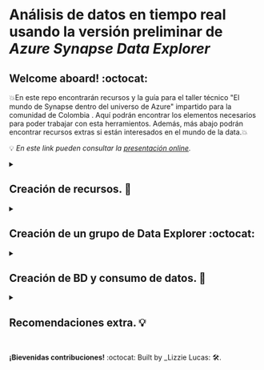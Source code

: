 # Análisis de datos en tiempo real usando la versión preliminar de _Azure Synapse Data Explorer_

## Welcome aboard! :octocat:

💥En este repo encontrarán recursos y la guía para el taller técnico "El mundo de Synapse dentro del universo de Azure" impartido para la comunidad de Colombia . Aquí podrán encontrar los elementos necesarios para poder trabajar con esta herramientos. Además, más abajo podrán encontrar recursos extras si están interesados en el mundo de la data.💥 

💡 _En este link pueden consultar la  [presentación online](https://www.canva.com/design/DAFTqOkijyE/HT6Mj7NaAov4jhz59hSCCg/view?utm_content=DAFTqOkijyE&utm_campaign=designshare&utm_medium=link&utm_source=publishpresent )._

<details><summary><h2> Creación de recursos. 👾 <h/2></summary>

**Pasos a seguir:**

📌 Contar con una cuenta en [Azure Portal](https://portal.azure.com/).
  
📌 En la página de inicio de hacemos clic en el botón de _Crear_.
  
  ![ ](DataExplorer/1-crear.png)
  
📌 En el buscador colocamos _Azure Synapse Analytics_.
  
  ![ ](DataExplorer/2-buscar.png)  
  
📌 Le asignamos una configuración de la siguiente manera.
  
**Suscripción:**
  
      suscripción de Azure 
  
**Grupo de recursos:**
  
      synapse-rg
      
Grupo de recursos administrado: 
  
      synapse-managed-rg 
      
Nombre del área de trabajo:
  
      synapse-ws-universo
      
**Región:** Seleccionamos la región donde será consumido por el cliente final.    
      
**Seleccionar Data Lake Storage Gen 2:** en la suscripción.
  
**Nombre de cuenta:**
  
      datalakeuniverse
  
**Nombre del sistema de archivos:** 
  
      fsuniverse
  
   ![ ](DataExplorer/3-configuracion.png)     
   
📌 Una vez configurado hacemos clic en el botón de _Revisar y Crear_ y si todo sale bien hacemos clic en el botón de _Crear_ para poder obtener los recursos que usaremos, esto puede demorar un tiempo aproximado de 5 minutos. 

📌 Una vez que se haya completado la implementación se podrán observar 2 recursos, hacemos clic en el recurso de Synapse que nos redirigirá hacia _Synapse Studio_ mostrandonos una interfaz como la siguiete.
  
   ![ ](DataExplorer/4-abrirSynapseStudio.png)
   
</details>

<details><summary> <h2>  Creación de un grupo de Data Explorer :octocat: <h/2></summary>
   
📌 Dentro de _Synapse Studio_ nos dirigiremos a la siguiente ruta.
      
      Administrar > Grupos de Data Explorer > Nuevo

📌 Asignaremos la siguiente configuración.

**Nombre del grupo de Data Explorer:**
  
      dxpool
      
**Carga de trabajo:**
  
      optimizado para proceso

**Tamaño:**
  
      extra pequeño (2 núcleos)

📌 En la pestaña de _configuración adicional_ habilitaremos la opción de _ingesta de streaming_.

📌 Finalmente, seleccionamos el botón de _Revisar y crear_ para crear el grupo, esto puede demorar hasta 15 minutos.

</details>

<details><summary> <h2> Creación de BD y consumo de datos. 👾 <h/2></summary>

📌 Dentro de _Synapse Studio_ seleccionaremos la etiqueta de _Datos_ en la opción de _Base de Datos de Data Explorer_ donde debería aparecer _dxpool_

📌 En el panel Datos, hacemos clic en el símbolo ＋ para crear una base de datos de Data Explorer nueva en el grupo dxpool con el nombre.

     iot-data

📌 Dentro de _Synapse Studio_ nos dirigimos al _menú_, a la nuesv BD que nombramos  iot-data, abrimos  _Azure Data Explorer y seleccionamos _Ingerir datos nuevos_ donde insertaremos los datos que simulan un servicio de IoT.

  * El descargable se encuentra [aquí en .csv](https://github.com/LizzyLucas/AzureSynapseDataExplorer-workshop/blob/main/Resources/devices.csv).

Nota: _Al finalizar no olviden eliminar todos los recursos creados y el grupo de recursos también._

</details>

<details><summary><h2> Recomendaciones extra. 💡 <h/2></summary>


  ☁️  [Lección guía para esta taller](https://learn.microsoft.com/es-es/training/modules/explore-fundamentals-stream-processing/9-exercise-data-explorer).
  ☁️  [Microsoft Learn](https://learn.microsoft.com/es-es/).
  ☁️  [Azure Days](https://mvtd.events.microsoft.com/?language=Espa%C3%B1ol).
  ☁️  [Ruta de aprendizaje para el DP-900](https://learn.microsoft.com/es-es/certifications/azure-data-fundamentals/).

</details>

##

**¡Bievenidas contribuciones!** :octocat: Built by _Lizzie Lucas: 🛠️.



